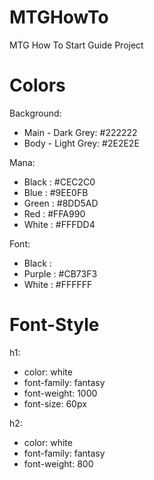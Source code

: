 # MTGHowTo
MTG How To Start Guide Project

# Colors
Background:
- Main - Dark Grey: #222222
- Body - Light Grey: #2E2E2E

Mana:
- Black : #CEC2C0
- Blue : #9EE0FB
- Green : #8DD5AD
- Red : #FFA990
- White : #FFFDD4

Font:
- Black :
- Purple : #CB73F3
- White : #FFFFFF

# Font-Style
h1:
- color: white
- font-family: fantasy
- font-weight: 1000
- font-size: 60px

h2:
- color: white
- font-family: fantasy
- font-weight: 800
